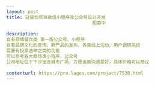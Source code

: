 ```yaml
---                
layout: post       
title: 轻餐饮项目微信小程序及公众号设计开发
                                招募中
           
description: 
自有品牌餐饮类 第一版公众号、小程序
自有品牌文化的宣传、新产品的发布、各类线上活动、用户调研系统
需要有投票选举之类的功能
可以参考各大商场类小程序、公众号
公司地址位于下沙宝龙城市广场，方便当面沟通最好，具体价格可以商议
     
contenturl: https://pro.lagou.com/project/7538.html      
---                 
```


